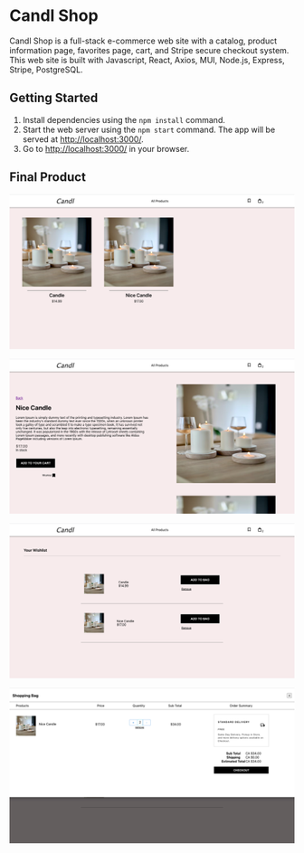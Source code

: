 # Candl Shop

Candl Shop is a full-stack e-commerce web site with a catalog, product information page, favorites page, cart, and Stripe secure checkout system.
This web site is built with Javascript, React, Axios, MUI, Node.js, Express, Stripe, PostgreSQL.


## Getting Started

1. Install dependencies using the `npm install` command.
2. Start the web server using the `npm start` command. The app will be served at <http://localhost:3000/>.
3. Go to <http://localhost:3000/> in your browser.

## Final Product

!["Screenshot of the catalog page"](https://github.com/GBiyekenova/CandleShop/blob/master/frontend/public/screenshots/Screen%20Shot%202023-10-05%20at%201.16.18%20PM.png?raw=true)

!["Screenshot of a product description page"](https://github.com/GBiyekenova/CandleShop/blob/master/frontend/public/screenshots/Screen%20Shot%202023-10-05%20at%201.16.27%20PM.png?raw=true)

!["Screenshot of "Favorites" page"](https://github.com/GBiyekenova/CandleShop/blob/master/frontend/public/screenshots/Screen%20Shot%202023-10-05%20at%201.16.34%20PM.png?raw=true)

!["Screenshot of the cart"](https://github.com/GBiyekenova/CandleShop/blob/master/frontend/public/screenshots/Screen%20Shot%202023-10-05%20at%201.16.41%20PM.png?raw=true)
